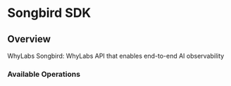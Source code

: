 # Songbird SDK

## Overview

WhyLabs Songbird: WhyLabs API that enables end-to-end AI observability

### Available Operations

